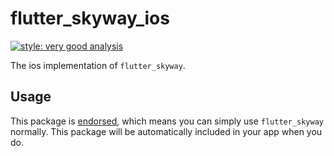 # flutter_skyway_ios

[![style: very good analysis][very_good_analysis_badge]][very_good_analysis_link]

The ios implementation of `flutter_skyway`.

## Usage

This package is [endorsed][endorsed_link], which means you can simply use `flutter_skyway`
normally. This package will be automatically included in your app when you do.

[endorsed_link]: https://flutter.dev/docs/development/packages-and-plugins/developing-packages#endorsed-federated-plugin
[very_good_analysis_badge]: https://img.shields.io/badge/style-very_good_analysis-B22C89.svg
[very_good_analysis_link]: https://pub.dev/packages/very_good_analysis